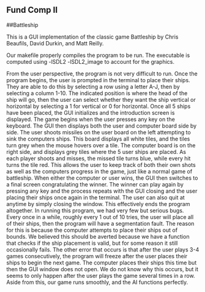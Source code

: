 Fund Comp II
------------

##Battleship

This is a GUI implementation of the classic game Battleship by Chris Beaufils, David Durkin, and Matt Reilly.

Our makefile properly compiles the program to be run. The 
executable is computed using -lSDL2 -lSDL2_image to account for the 
graphics.

   From the user perspective, the program is not very difficult to 
run. Once the program begins, the user is prompted in the terminal to 
place their ships. They are able to do this by selecting a row using a 
letter A-J, then by selecting a column 1-10. The indicated position is 
where the head of the ship will go, then the user can select whether 
they want the ship vertical or horizontal by selecting a 1 for vertical 
or 0 for horizontal.  Once all 5 ships have been placed, the GUI 
initializes and the introduction screen is displayed. The game begins 
when the user presses any key on the keyboard. The GUI then displays 
both the user and computer board side by side. The user shoots missiles 
on the user board on the left attempting to sink the computers ships. 
This board displays all white tiles, and the tiles turn grey when the 
mouse hovers over a tile. The computer board is on the right side, and 
displays grey tiles where the 5 user ships are placed.  As each player 
shoots and misses, the missed tile turns blue, while every hit turns the 
tile red. This allows the user to keep track of both their own shots as 
well as the computers progress in the game, just like a normal game of 
battleship.  When either the computer or user wins, the GUI then 
switches to a final screen congratulating the winner. The winner can 
play again by pressing any key and the process repeats with the GUI 
closing and the user placing their ships once again in the terminal. The 
user can also quit at anytime by simply closing the window. This 
effectively ends the program altogether. 
   In running this program, we had very few but serious bugs. Every 
once in a while, roughly every 1 out of 10 tries, the user will place 
all of their ships, then the program will have a segmentation fault. The 
reason for this is because the computer attempts to place their ships 
out of bounds. We believed this should be averted because we have a 
function that checks if the ship placement is valid, but for some reason 
it still occasionally fails. The other error that occurs is that after 
the user plays 3-4 games consecutively, the program will freeze after 
the user places their ships to begin the next game. The computer places 
their ships this time but then the GUI window does not open. We do not 
know why this occurs, but it seems to only happen after the user plays 
the game several times in a row. Aside from this, our game runs 
smoothly, and the AI functions perfectly.

